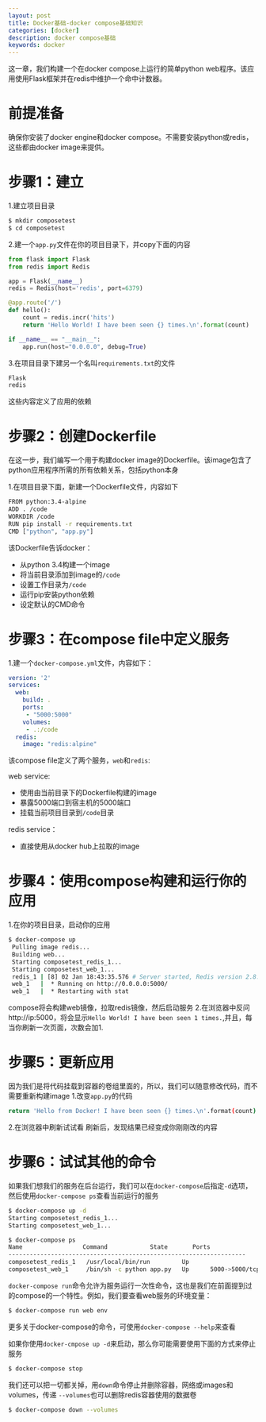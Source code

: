 ```yaml
---
layout: post
title: Docker基础-docker compose基础知识
categories: [docker]
description: docker compose基础
keywords: docker
---
```


这一章，我们构建一个在docker compose上运行的简单python web程序。该应用使用Flask框架并在redis中维护一个命中计数器。
<!--more-->

# 前提准备

确保你安装了docker engine和docker compose。不需要安装python或redis，这些都由docker image来提供。


# 步骤1：建立

1.建立项目目录
```bash
$ mkdir composetest
$ cd composetest
```
2.建一个`app.py`文件在你的项目目录下，并copy下面的内容
```python
from flask import Flask
from redis import Redis

app = Flask(__name__)
redis = Redis(host='redis', port=6379)

@app.route('/')
def hello():
    count = redis.incr('hits')
    return 'Hello World! I have been seen {} times.\n'.format(count)

if __name__ == "__main__":
    app.run(host="0.0.0.0", debug=True)
```
3.在项目目录下建另一个名叫`requirements.txt`的文件
```bash
Flask
redis
```
这些内容定义了应用的依赖

# 步骤2：创建Dockerfile

在这一步，我们编写一个用于构建docker image的Dockerfile。该image包含了python应用程序所需的所有依赖关系，包括python本身

1.在项目目录下面，新建一个Dockerfile文件，内容如下
```bash
FROM python:3.4-alpine
ADD . /code
WORKDIR /code
RUN pip install -r requirements.txt
CMD ["python", "app.py"]
```

该Dockerfile告诉docker：
* 从python 3.4构建一个image
* 将当前目录添加到image的`/code`
* 设置工作目录为`/code`
* 运行pip安装python依赖
* 设定默认的CMD命令

# 步骤3：在compose file中定义服务

1.建一个`docker-compose.yml`文件，内容如下：
```yaml
version: '2'
services:
  web:
    build: .
    ports:
     - "5000:5000"
    volumes:
     - .:/code
  redis:
    image: "redis:alpine"
```

该compose file定义了两个服务，`web`和`redis`:

web service:
* 使用由当前目录下的Dockerfile构建的image
* 暴露5000端口到宿主机的5000端口
* 挂载当前项目目录到`/code`目录

redis service：
* 直接使用从docker hub上拉取的image

# 步骤4：使用compose构建和运行你的应用

1.在你的项目目录，启动你的应用
```bash
$ docker-compose up
 Pulling image redis...
 Building web...
 Starting composetest_redis_1...
 Starting composetest_web_1...
 redis_1 | [8] 02 Jan 18:43:35.576 # Server started, Redis version 2.8.3
 web_1   |  * Running on http://0.0.0.0:5000/
 web_1   |  * Restarting with stat
```
compose将会构建web镜像，拉取redis镜像，然后启动服务
2.在浏览器中反问http://ip:5000，将会显示`Hello World! I have been seen 1 times.`,并且，每当你刷新一次页面，次数会加1.

# 步骤5：更新应用

因为我们是将代码挂载到容器的卷组里面的，所以，我们可以随意修改代码，而不需要重新构建image
1.改变`app.py`的代码
```bash
return 'Hello from Docker! I have been seen {} times.\n'.format(count)
```

2.在浏览器中刷新试试看
刷新后，发现结果已经变成你刚刚改的内容

# 步骤6：试试其他的命令

如果我们想我们的服务在后台运行，我们可以在`docker-compose`后指定`-d`选项，然后使用`docker-compose ps`查看当前运行的服务
```bash
$ docker-compose up -d
Starting composetest_redis_1...
Starting composetest_web_1...

$ docker-compose ps
Name                 Command            State       Ports
-------------------------------------------------------------------
composetest_redis_1   /usr/local/bin/run         Up
composetest_web_1     /bin/sh -c python app.py   Up      5000->5000/tcp
```

`docker-compose run`命令允许为服务运行一次性命令，这也是我们在前面提到过的compose的一个特性。例如，我们要查看web服务的环境变量：
```bash
$ docker-compose run web env
```

更多关于docker-compose的命令，可使用`docker-compose --help`来查看

如果你使用`docker-cmpose up -d`来启动，那么你可能需要使用下面的方式来停止服务
```bash
$ docker-compose stop
```

我们还可以把一切都关掉，用`down`命令停止并删除容器，网络或images和volumes，传递 `--volumes`也可以删除redis容器使用的数据卷
```bash
$ docker-compose down --volumes
```
